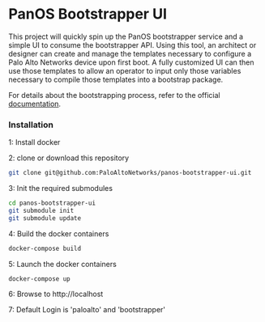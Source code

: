 # PanOS Bootstrapper UI

This project will quickly spin up the PanOS bootstrapper service and a simple UI to consume the bootstrapper API. Using
this tool, an architect or designer can create and manage the templates necessary to configure a Palo Alto Networks
device upon first boot. A fully customized UI can then use those templates to allow an operator to input only those 
variables necessary to compile those templates into a bootstrap package. 

For details about the bootstrapping process, refer to the official 
[documentation](https://www.paloaltonetworks.com/documentation/71/pan-os/newfeaturesguide/management-features/bootstrapping-firewalls-for-rapid-deployment.html).

### Installation

1: Install docker

2: clone or download this repository

```bash
git clone git@github.com:PaloAltoNetworks/panos-bootstrapper-ui.git

```
3: Init the required submodules

```bash
cd panos-bootstrapper-ui
git submodule init
git submodule update
```
4: Build the docker containers

```bash
docker-compose build
```

5: Launch the docker containers

```bash
docker-compose up
```
6: Browse to http://localhost

7: Default Login is 'paloalto' and 'bootstrapper'



